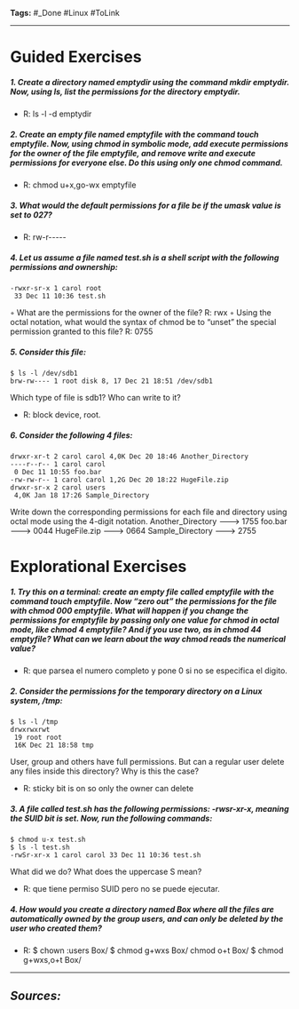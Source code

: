 **Tags:** #_Done 
#Linux  #ToLink 
- - -
# Guided Exercises
##### 1. Create a directory named emptydir using the command mkdir emptydir. Now, using ls, list the permissions for the directory emptydir.
- R: ls -l -d emptydir
##### 2. Create an empty file named emptyfile with the command touch emptyfile. Now, using chmod in symbolic mode, add execute permissions for the owner of the file emptyfile, and remove write and execute permissions for everyone else. Do this using only one chmod command.
- R: chmod u+x,go-wx emptyfile
##### 3. What would the default permissions for a file be if the umask value is set to 027?
- R:  rw-r-----
##### 4. Let us assume a file named test.sh is a shell script with the following permissions and ownership:
```
-rwxr-sr-x 1 carol root
 33 Dec 11 10:36 test.sh
 ```
◦ What are the permissions for the owner of the file?
R: rwx
◦ Using the octal notation, what would the syntax of chmod be to “unset” the special permission granted to this file?
R: 0755
##### 5. Consider this file:
```
$ ls -l /dev/sdb1
brw-rw---- 1 root disk 8, 17 Dec 21 18:51 /dev/sdb1
```
Which type of file is sdb1? Who can write to it?
- R: block device, root.
##### 6. Consider the following 4 files:
```
drwxr-xr-t 2 carol carol 4,0K Dec 20 18:46 Another_Directory
----r--r-- 1 carol carol
 0 Dec 11 10:55 foo.bar
-rw-rw-r-- 1 carol carol 1,2G Dec 20 18:22 HugeFile.zip
drwxr-sr-x 2 carol users
 4,0K Jan 18 17:26 Sample_Directory
```
Write down the corresponding permissions for each file and directory using octal mode using the 4-digit notation.
Another_Directory ---> 1755
foo.bar ---> 0044
HugeFile.zip ---> 0664
Sample_Directory ---> 2755
# Explorational Exercises
##### 1. Try this on a terminal: create an empty file called emptyfile with the command touch emptyfile. Now “zero out” the permissions for the file with chmod 000 emptyfile. What will happen if you change the permissions for emptyfile by passing only one value for chmod in octal mode, like chmod 4 emptyfile? And if you use two, as in chmod 44 emptyfile? What can we learn about the way chmod reads the numerical value?
- R:  que parsea el numero completo y pone 0 si no se especifica el digito.
##### 2. Consider the permissions for the temporary directory on a Linux system, /tmp:
```
$ ls -l /tmp
drwxrwxrwt
 19 root root
 16K Dec 21 18:58 tmp
```
User, group and others have full permissions. But can a regular user delete any files inside this directory? Why is this the case?
- R: sticky bit is on so only the owner can delete
##### 3. A file called test.sh has the following permissions: -rwsr-xr-x, meaning the SUID bit is set. Now, run the following commands:
```
$ chmod u-x test.sh
$ ls -l test.sh
-rwSr-xr-x 1 carol carol 33 Dec 11 10:36 test.sh
```
What did we do? What does the uppercase S mean?
- R: que tiene permiso SUID pero no se puede ejecutar.
##### 4. How would you create a directory named Box where all the files are automatically owned by the group users, and can only be deleted by the user who created them?
- R: $ chown :users Box/
$ chmod g+wxs Box/
 chmod o+t Box/
 $ chmod g+wxs,o+t Box/

- - - 
## ***Sources:***